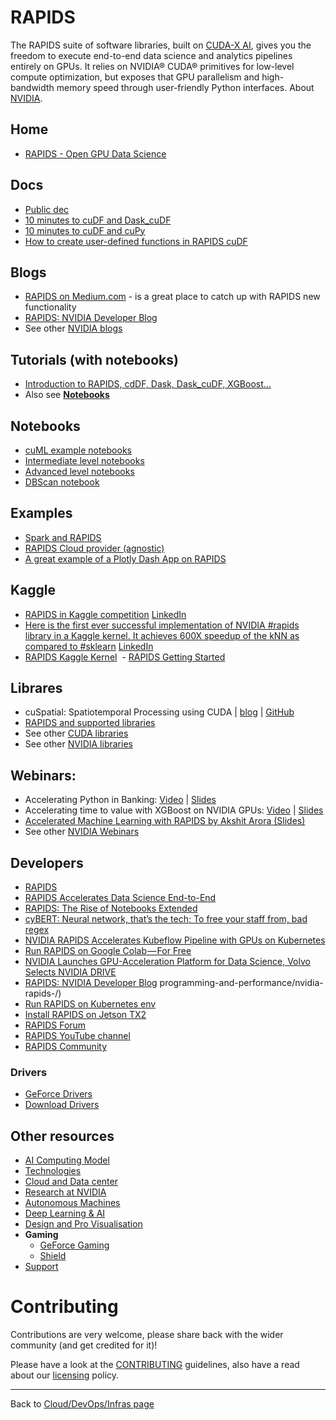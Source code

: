 # RAPIDS

The RAPIDS suite of software libraries, built on [CUDA-X AI](https://www.developer.nvidia.com/machine-learning), gives you the freedom to execute end-to-end data science and analytics pipelines entirely on GPUs. It relies on NVIDIA® CUDA® primitives for low-level compute optimization, but exposes that GPU parallelism and high-bandwidth memory speed through user-friendly Python interfaces. About [NVIDIA](https://www.nvidia.com/en-gb/about-nvidia/).

## Home

- [RAPIDS - Open GPU Data Science](https://rapids.ai/index.html)

## Docs

- [Public dec](https://docs.rapids.ai/overview)
- [10 minutes to cuDF and Dask_cuDF](https://medium.com/rapids-ai/10-minutes-to-rapids-cudf-and-dask-cudf-3d16fcb84139)
- [10 minutes to cuDF and cuPy](https://medium.com/rapids-ai/10-minutes-to-cudf-and-cupy-e131cac0439b)
- [How to create user-defined functions in RAPIDS cuDF](https://medium.com/rapids-ai/user-defined-functions-in-rapids-cudf-2d7c3fc2728d)

## Blogs

- [RAPIDS on Medium.com](https://medium.com/rapids-ai) - is a great place to catch up with RAPIDS new functionality
- [RAPIDS: NVIDIA Developer Blog](https://devblogs.nvidia.com/tag/rapids/)
- See other [NVIDIA blogs](https://blogs.nvidia.com/)

## Tutorials (with notebooks)

- [Introduction to RAPIDS, cdDF, Dask, Dask_cuDF, XGBoost...](https://github.com/rapidsai/notebooks-contrib/tree/master/getting_started_notebooks/intro_tutorials)
- Also see **[Notebooks](#notebooks)**

##  Notebooks

- [cuML example notebooks](https://github.com/rapidsai/notebooks/tree/master/cuml)
- [Intermediate level notebooks](https://github.com/rapidsai/notebooks-contrib/tree/master/intermediate_notebooks)
- [Advanced level notebooks](https://github.com/rapidsai/notebooks-contrib/tree/master/advanced_notebooks/tutorials)
- [DBScan notebook](https://github.com/rapidsai/notebooks/blob/master/tutorials/DBSCAN_Demo_Full.ipynb)

## Examples

- [Spark and RAPIDS](https://github.com/rapidsai/spark-examples)
- [RAPIDS Cloud provider (agnostic)](https://github.com/rapidsai/cloud-ml-examples)
- [A great example of a Plotly Dash App on RAPIDS](https://dash-rapids-covid19.org/ )

## Kaggle

- [RAPIDS in Kaggle competition](https://www.kaggle.com/cdeotte/rapids/) [LinkedIn](https://www.linkedin.com/posts/miguelusque_kaggle-rapids-gpu-activity-6628421575299383297-Ifuu)
- [Here is the first ever successful implementation of NVIDIA #rapids library in a Kaggle kernel. It achieves 600X speedup of the kNN as compared to #sklearn](https://www.kaggle.com/cdeotte/rapids-gpu-knn-mnist-0-97) [LinkedIn](https://www.linkedin.com/posts/tunguz_rapids-sklearn-ml-activity-6626833143032885248-XQA6)
- [RAPIDS Kaggle Kernel](https://www.kaggle.com/cdeotte/rapids-gpu-knn-mnist-0-97)
 - [RAPIDS Getting Started](https://rapids.ai/start.html)

## Librares

- cuSpatial: Spatiotemporal Processing using CUDA | [blog](https://medium.com/rapids-ai/releasing-cuspatial-to-accelerate-geospatial-and-spatiotemporal-processing-b686d8b32a9) | [GitHub](https://github.com/rapidsai/cuspatial)
- [RAPIDS and supported libraries](https://github.com/rapidsai/cuml#supported-algorithms)
- See other [CUDA libraries](https://docs.nvidia.com/cuda-libraries/index.html)
- See other [NVIDIA libraries](https://developer.nvidia.com/nvidia-management-library-nvml)

## Webinars:

- Accelerating Python in Banking: [Video](http://go.nvidianews.com/dc/Ty58ol2Ube3I8pgmu_WArvStj6XbWRGXWkAZY1LzhWTzLXNHPKS0BV7BGSc_UfLnrsN9qjvyMiH8wtAcnwkDDJE_zyT20X09IhXpUleXnkormNn_I7YN7wCQbIT2P_Y67fyNRPBnfaI7L9zGOJhCom0G7IhBu0tm6dtU1yJ3Hi3MgnKoJ-9JiyUSQYldQvKh-SCGl0PxIVWPv8SGIN1RfB85dtbGPENq_oQmFGMrrdQ=/x0O0020g0DVb6MF0uEm7RNn) | [Slides](https://info.nvidia.com/rs/156-OFN-742/images/FS%20Webinar%20Deck.pdf)
- Accelerating time to value with XGBoost on NVIDIA GPUs: [Video](http://go.nvidianews.com/dc/Ty58ol2Ube3I8pgmu_WArvStj6XbWRGXWkAZY1LzhWTzLXNHPKS0BV7BGSc_UfLnrsN9qjvyMiH8wtAcnwkDDFDtKliOU6Zkt26zjxUl0_65UUdvWmEP_nGV2zaig74zMzbXHBd3ZGsItQME0RixBzSo3sucCenUbYn1ddp8kKSRKyuAw9l1B7ovytLEJfu-I7ZYlDZlwMLPj8Nl0wpOUsXgTACAIyem682A91XzX0E=/s011b6W0RFME0O2nm700E0N) | [Slides](https://info.nvidia.com/rs/156-OFN-742/images/NVIDIA_XGBoost-webinar-20190627.pdf)
- [Accelerated Machine Learning with RAPIDS by Akshit Arora (Slides)](https://github.com/aroraakshit/AcceleratedMLwRAPIDS)
- See other [NVIDIA Webinars](https://www.nvidia.com/en-gb/about-nvidia/webinar-portal/)

## Developers

- [RAPIDS](https://www.developer.nvidia.com/rapids)
- [RAPIDS Accelerates Data Science End-to-End](https://devblogs.nvidia.com/gpu-accelerated-analytics-rapids/)
- [RAPIDS: The Rise of Notebooks Extended](https://news.developer.nvidia.com/rapids-the-rise-of-notebooks-extended/)
- [cyBERT: Neural network, that’s the tech; To free your staff from, bad regex](https://news.developer.nvidia.com/cybert-rapids-ai/)
- [NVIDIA RAPIDS Accelerates Kubeflow Pipeline with GPUs on Kubernetes](https://news.developer.nvidia.com/nvidia-rapids-accelerates-kubeflow-pipeline-with-gpus-on-kubernetes/)
- [Run RAPIDS on Google Colab — For Free](https://news.developer.nvidia.com/run-rapids-on-google-colab/)
- [NVIDIA Launches GPU-Acceleration Platform for Data Science, Volvo Selects NVIDIA DRIVE](https://blogs.nvidia.com/blog/2018/10/10/gtc-europe-keynote-rapids-volvo-clara-ai/)
- [RAPIDS: NVIDIA Developer Blog](https://devblogs.nvidia.com/tag/rapids/)
programming-and-performance/nvidia-rapids-/)
- [Run RAPIDS on Kubernetes env](https://devtalk.nvidia.com/default/topic/1068597/run-rapids-on-kubernetes-env/?offset=1)
- [Install RAPIDS on Jetson TX2](https://devtalk.nvidia.com/default/topic/1069140/install-rapids-on-jetson-tx2/?offset=2)
- [RAPIDS Forum](https://devtalk.nvidia.com/default/topic/1066888/cuda-)
- [RAPIDS YouTube channel](https://www.youtube.com/playlist?list=PL5B692fm6--tQAPcRgSpE6FxPqQi5VtwE)
- [RAPIDS Community](https://rapids.ai/community.html)


### Drivers

- [GeForce Drivers](https://www.geforce.co.uk/drivers)
- [Download Drivers](https://www.nvidia.co.uk/Download/index.aspx?lang=en-uk)

## Other resources

- [AI Computing Model](https://www.nvidia.com/en-gb/about-nvidia/ai-computing/)
- [Technologies](https://www.nvidia.com/en-gb/technologies/)
- [Cloud and Data center](https://www.nvidia.com/en-gb/data-center/)
- [Research at NVIDIA](https://www.nvidia.com/en-us/research/)
- [Autonomous Machines](https://www.nvidia.com/en-gb/autonomous-machines/)
- [Deep Learning & AI](https://www.nvidia.com/en-gb/deep-learning-ai/)
- [Design and Pro Visualisation](https://www.nvidia.com/en-gb/design-visualization/)
- **Gaming**
  - [GeForce Gaming](https://www.nvidia.com/en-gb/geforce/)
  - [Shield](https://www.nvidia.com/en-gb/shield/)
- [Support](https://www.nvidia.com/en-gb/support/)

# Contributing

Contributions are very welcome, please share back with the wider community (and get credited for it)!

Please have a look at the [CONTRIBUTING](../../CONTRIBUTING.md) guidelines, also have a read about our [licensing](../../LICENSE.md) policy.

---

Back to [Cloud/DevOps/Infras page](../../README.md)
